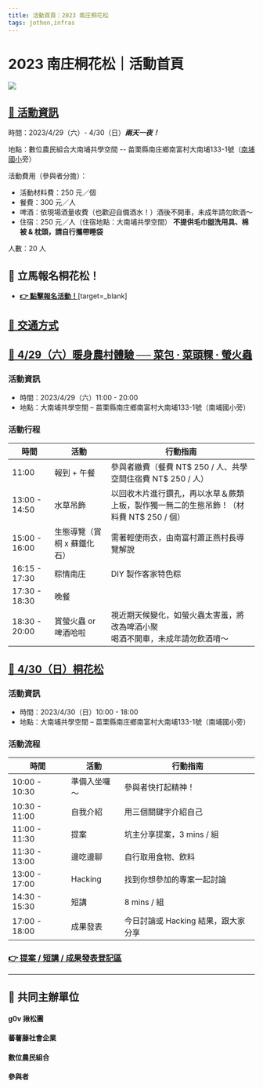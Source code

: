 ```yaml
---
title: 活動首頁｜2023 南庄桐花松
tags: jothon,infras
---
```


# 2023 南庄桐花松｜活動首頁
![](https://s3-ap-northeast-1.amazonaws.com/g0v-hackmd-images/uploads/upload_7fbe71d1afe2b9c85347cea8bff8b0a7.png)




## [🔵 活動資訊](https://g0v.hackmd.io/@jothon/tungflowerthon2023)
時間：2023/4/29（六）- 4/30（日）***兩天一夜！***

地點：數位農民組合大南埔共學空間 -- 苗栗縣南庄鄉南富村大南埔133-1號（[南埔國小](https://goo.gl/maps/bvnwCxmDcTu8FVw38)旁） 

活動費用（參與者分擔）：
- 活動材料費：250 元／個 
- 餐費：300 元／人
- 啤酒：依現場酒量收費（也歡迎自備酒水！）酒後不開車，未成年請勿飲酒～
- 住宿：250 元／人（住宿地點：大南埔共學空間）
**不提供毛巾盥洗用具、棉被 & 枕頭，請自行攜帶睡袋**

人數：20 人

## 🔴 立馬報名桐花松！
- [**👉 點擊報名活動！**](https://g0v-jothon.kktix.cc/events/tungflowerthon2023)[target=_blank]

## [🔵 交通方式](https://g0v.hackmd.io/@jothon/B1Hp847-h)

## [🔴 4/29（六）暖身農村體驗 ── 菜包 ‧ 菜頭粿 ‧ 螢火蟲](https://g0v.hackmd.io/@jothon/ryNn7NQWn)

### 活動資訊
- 時間：2023/4/29（六）11:00 - 20:00
- 地點：大南埔共學空間 – 苗栗縣南庄鄉南富村大南埔133-1號（南埔國小旁）


### 活動行程
| 時間          | 活動               | 行動指南                                   |
| ------------- | ------------------ | ------------------------------------------ |
| 11:00 | 報到 + 午餐 | 參與者繳費（餐費 NT$ 250 / 人、共學空間住宿費 NT$ 250 / 人） |
| 13:00 - 14:50 | 水草吊飾 | 以回收木片進行鑽孔，再以水草＆蕨類上板，製作獨一無二的生態吊飾！（材料費 NT$ 250 / 個）  |
| 15:00 - 16:00 | 生態導覽（賞桐 x 蘇鐵化石） | 需著輕便雨衣，由南富村蕭正燕村長導覽解說  |
| 16:15 - 17:30 | 粽情南庄  | DIY 製作客家特色粽 |
| 17:30 - 18:30 | 晚餐 |  |
| 18:30 - 20:00 | 賞螢火蟲 or 啤酒哈啦  | 視近期天候變化，如螢火蟲太害羞，將改為啤酒小聚 <br/> 喝酒不開車，未成年請勿飲酒唷～     |


## [🔵 4/30（日）桐花松](https://g0v.hackmd.io/@jothon/S17hmE7Wh)

### 活動資訊
- 時間：2023/4/30（日）10:00 - 18:00
- 地點：大南埔共學空間 – 苗栗縣南庄鄉南富村大南埔133-1號（南埔國小旁）

### 活動流程

| 時間          | 活動     | 行動指南                            |
| ------------- | -------- | ----------------------------------- |
| 10:00 - 10:30 | 準備入坐囉～    | 參與者快打起精神！                  |
| 10:30 - 11:00 | 自我介紹 | 用三個關鍵字介紹自己                |
| 11:00 - 11:30 | 提案     | 坑主分享提案，3 mins / 組                        |
| 11:30 - 13:00 | 邊吃邊聊 | 自行取用食物、飲料                  |
| 13:00 - 17:00 | Hacking  | 找到你想參加的專案一起討論          |
| 14:30 - 15:30 | 短講 | 8 mins / 組        |
| 17:00 - 18:00 | 成果發表 | 今日討論或 Hacking 結果，跟大家分享 |

### [👉 提案 / 短講 / 成果發表登記區](https://g0v.hackmd.io/@jothon/S17hmE7Wh#%E6%8F%90%E6%A1%88%E7%99%BB%E8%A8%98%E5%8D%80%EF%BC%883-mins--%E7%B5%84%EF%BC%89)

---

## 🔴 共同主辦單位
#### g0v 揪松團
#### 蕃薯藤社會企業
#### 數位農民組合
#### 參與者